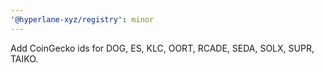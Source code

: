 ```yaml
---
'@hyperlane-xyz/registry': minor
---
```


Add CoinGecko ids for DOG, ES, KLC, OORT, RCADE, SEDA, SOLX, SUPR, TAIKO.
